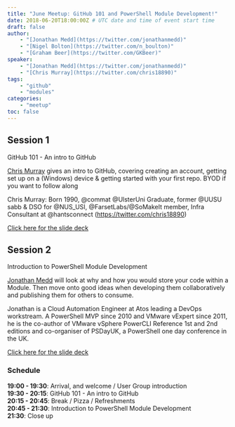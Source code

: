 ```yaml
---
title: "June Meetup: GitHub 101 and PowerShell Module Development!"
date: 2018-06-20T18:00:00Z # UTC date and time of event start time
draft: false
author: 
    - "[Jonathan Medd](https://twitter.com/jonathanmedd)"
    - "[Nigel Bolton](https://twitter.com/n_boulton)"
    - "[Graham Beer](https://twitter.com/GKBeer)"
speaker: 
    - "[Jonathan Medd](https://twitter.com/jonathanmedd)"
    - "[Chris Murray](https://twitter.com/chris18890)"
tags: 
    - "github"
    - "modules"
categories: 
    - "meetup"
toc: false
---
```


## Session 1

GitHub 101 - An intro to GitHub

[Chris Murray](https://twitter.com/chris18890) gives an intro to GitHub, covering creating an account, getting set up on a (Windows) device & getting started with your first repo. BYOD if you want to follow along

Chris Murray: Born 1990, @commat @UlsterUni Graduate, former @UUSU sabb & DSO for @NUS_USI, @FarsetLabs/@SoMakeIt member, Infra Consultant at @hantsconnect (https://twitter.com/chris18890)

[Click here for the slide deck](https://github.com/powershellorguk/SouthCoast/tree/master/Meetups/2018/June)

## Session 2

Introduction to PowerShell Module Development

[Jonathan Medd](https://twitter.com/jonathanmedd) will look at why and how you would store your code within a Module. Then move onto good ideas when developing them collaboratively and publishing them for others to consume.

Jonathan is a Cloud Automation Engineer at Atos leading a DevOps workstream. A PowerShell MVP since 2010 and VMware vExpert since 2011, he is the co-author of VMware vSphere PowerCLI Reference 1st and 2nd editions and co-organiser of PSDayUK, a PowerShell one day conference in the UK.

[Click here for the slide deck](https://github.com/powershellorguk/SouthCoast/tree/master/Meetups/2018/June)

### Schedule

**19:00 - 19:30**: Arrival, and welcome / User Group introduction  
**19:30 - 20:15**: GitHub 101 - An intro to GitHub  
**20:15 - 20:45**: Break / Pizza / Refreshments  
**20:45 - 21:30**: Introduction to PowerShell Module Development  
**21:30**: Close up